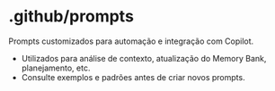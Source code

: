 # .github/prompts

Prompts customizados para automação e integração com Copilot.

- Utilizados para análise de contexto, atualização do Memory Bank, planejamento, etc.
- Consulte exemplos e padrões antes de criar novos prompts.
